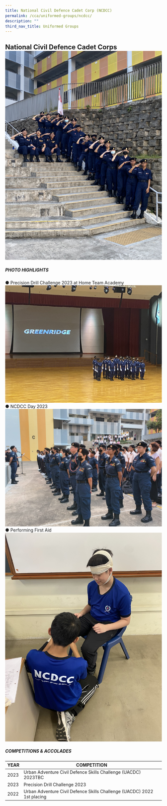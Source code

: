 ```yaml
---
title: National Civil Defence Cadet Corp (NCDCC)
permalink: /cca/uniformed-groups/ncdcc/
description: ""
third_nav_title: Uniformed Groups
---
```

## National Civil Defence Cadet Corps![](/images/NCDCC2023/ncdcc__1.jpg)

##### **PHOTO HIGHLIGHTS**<br>
●	Precision Drill Challenge 2023 at Home Team Academy
![Precision Drill Challenge 2023 at Home Team Academy](/images/NCDCC2023/ncdcc__2.jpg)<br>
●	NCDCC Day 2023
![NCDCC Day 2023](/images/NCDCC2023/ncdcc__3.JPG)<br>
●	Performing First Aid 
![Performing First Aid ](/images/NCDCC2023/ncdcc__4.jpg)


##### **COMPETITIONS &amp; ACCOLADES**<br>

| YEAR | **COMPETITION**| 
| -------- | -------- | 
| 2023   | Urban Adventure Civil Defence Skills Challenge (UACDC) 2023TBC |
| 2023   | Precision Drill Challenge 2023    | 
| 2022   |Urban Adventure Civil Defence Skills Challenge (UACDC) 2022 1st placing   | 




